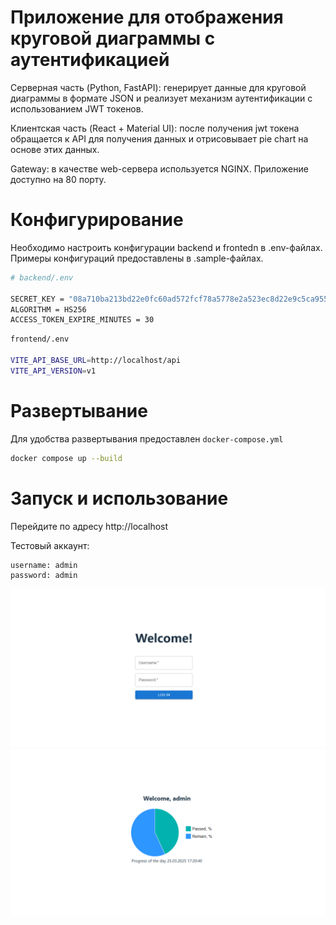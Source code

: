 
# Приложение для отображения круговой диаграммы с аутентификацией

Серверная часть (Python, FastAPI): генерирует данные для круговой диаграммы в формате JSON и реализует механизм аутентификации с использованием JWT токенов.

Клиентская часть (React + Material UI): после получения jwt токена обращается к API для получения данных и отрисовывает pie chart на основе этих данных.

Gateway: в качестве web-сервера используется NGINX. Приложение доступно на 80 порту. 

# Конфигурирование

Необходимо настроить конфигурации backend и frontedn в .env-файлах. Примеры конфигураций предоставлены в .sample-файлах.

```bash
# backend/.env

SECRET_KEY = "08a710ba213bd22e0fc60ad572fcf78a5778e2a523ec8d22e9c5ca955929c7f8"
ALGORITHM = HS256
ACCESS_TOKEN_EXPIRE_MINUTES = 30
```

```bash
frontend/.env

VITE_API_BASE_URL=http://localhost/api
VITE_API_VERSION=v1
```

# Развертывание

Для удобства развертывания предоставлен `docker-compose.yml`

```bash
docker compose up --build
```

# Запуск и использование

Перейдите по адресу http://localhost

Тестовый аккаунт: 
```
username: admin
password: admin
```

![Login page](images/login.png "Страница входа")
![Dashboard](images/dashboard.png "Страница мониторинга")

